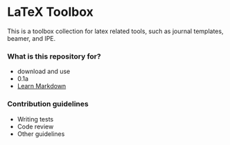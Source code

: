 # LaTeX Toolbox #

This is a toolbox collection for latex related tools, such as journal templates, beamer, and IPE.

### What is this repository for? ###

* download and use
* 0.1a
* [Learn Markdown](https://bitbucket.org/tutorials/markdowndemo)

### Contribution guidelines ###

* Writing tests
* Code review
* Other guidelines